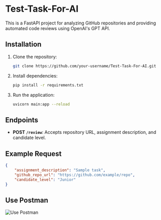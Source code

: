 # Test-Task-For-AI
This is a FastAPI project for analyzing GitHub repositories and providing automated code reviews using OpenAI's GPT API.

## Installation
1. Clone the repository:
   ```bash
   git clone https://github.com/your-username/Test-Task-For-AI.git
   ```
2. Install dependencies:
   ```bash
   pip install -r requirements.txt
   ```
3. Run the application:
   ```bash
   uvicorn main:app --reload
   ```

## Endpoints
- **POST `/review`**: Accepts repository URL, assignment description, and candidate level.

## Example Request
```json
{
    "assignment_description": "Sample task",
    "github_repo_url": "https://github.com/example/repo",
    "candidate_level": "Junior"
}
```

## Use Postman

![Use Postman](./Api-Test-Task/image.png)
